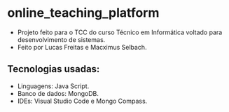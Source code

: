 # online_teaching_platform

* Projeto feito para o TCC do curso Técnico em Informática voltado para desenvolvimento de sistemas.
* Feito por Lucas Freitas e Macximus Selbach.

## Tecnologias usadas:

* Linguagens: Java Script.
* Banco de dados: MongoDB.
* IDEs: Visual Studio Code e Mongo Compass.
